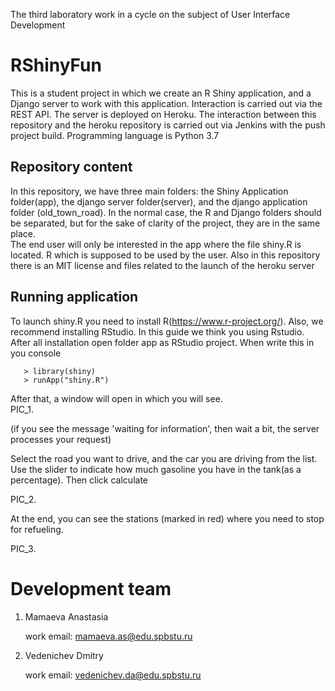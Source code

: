 The third laboratory work in a cycle on the subject of User Interface Development
# RShinyFun
This is a student project in which we create an R Shiny application, and a Django server to work with this application. Interaction is carried out via the REST API. The server is deployed on Heroku.
The interaction between this repository and the heroku repository is carried out via Jenkins with the push project build.
Programming language is Python 3.7

## Repository content
In this repository, we have three main folders: the Shiny Application folder(app), the django server folder(server), and the django application folder (old_town_road). In the normal case, the R and Django folders should be separated, but for the sake of clarity of the project, they are in the same place.   
The end user will only be interested in the app where the file shiny.R is located. R which is supposed to be used by the user. 
Also in this repository there is an MIT license and files related to the launch of the heroku server

## Running application  
To launch shiny.R you need to install R(https://www.r-project.org/).
Also, we recommend installing RStudio. In this guide we  think you using Rstudio. After all installation open folder app as RStudio project. When write this in you console
```commandline
   > library(shiny)
   > runApp("shiny.R")
```
After that, a window will open in which you will see.  
PIC_1.

(if you see the message 'waiting for information', then wait a bit, the server processes your request)

Select the road you want to drive, and the car you are driving from the list.
Use the slider to indicate how much gasoline you have in the tank(as a percentage).
Then click calculate

PIC_2.

At the end, you can see the stations (marked in red) where you need to stop for refueling.

PIC_3.
# Development team
1. Mamaeva Anastasia

     work email: mamaeva.as@edu.spbstu.ru
    
2. Vedenichev Dmitry

     work email: vedenichev.da@edu.spbstu.ru 